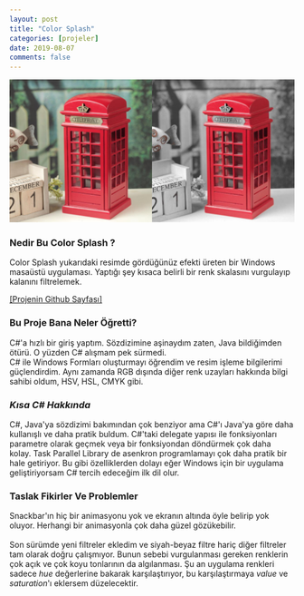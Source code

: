 ```yaml
---
layout: post
title: "Color Splash"
categories: [projeler]
date: 2019-08-07
comments: false
---
```


![ScreenShot](https://github.com/aeren108/color_splash/blob/master/pics/telefon_ornek.jpg?raw=true)

### **Nedir Bu Color Splash ?**
Color Splash yukarıdaki resimde gördüğünüz efekti üreten bir Windows masaüstü uygulaması. Yaptığı şey kısaca belirli bir renk skalasını vurgulayıp kalanını filtrelemek.<br>

[[Projenin Github Sayfası]](https://github.com/aeren108/color_splash)

### **Bu Proje Bana Neler Öğretti?**
C#'a hızlı bir giriş yaptım. Sözdizimine aşinaydım zaten, Java bildiğimden ötürü. O yüzden C# alışmam pek sürmedi.<br>
C# ile Windows Formları oluşturmayı öğrendim ve resim işleme bilgilerimi güçlendirdim. Aynı zamanda RGB dışında diğer renk uzayları hakkında bilgi sahibi oldum, HSV, HSL, CMYK gibi.

### *Kısa C# Hakkında*
C#, Java'ya sözdizimi bakımından çok benziyor ama C#'ı Java'ya göre daha kullanışlı ve daha pratik buldum. C#'taki delegate yapısı ile fonksiyonları parametre olarak geçmek veya bir fonksiyondan döndürmek çok daha kolay. Task Parallel Library de asenkron programlamayı çok daha pratik bir hale getiriyor. Bu gibi özelliklerden dolayı eğer Windows için bir uygulama geliştiriyorsam C# tercih edeceğim ilk dil olur.

### **Taslak Fikirler Ve Problemler**
Snackbar'ın hiç bir animasyonu yok ve ekranın altında öyle belirip yok oluyor. Herhangi bir animasyonla çok daha güzel gözükebilir.<br><br>
Son sürümde yeni filtreler ekledim ve siyah-beyaz filtre hariç diğer filtreler tam olarak doğru çalışmıyor. Bunun sebebi vurgulanması gereken renklerin çok açık ve çok koyu tonlarının da algılanması. Şu an uygulama renkleri sadece <i>hue</i> değerlerine bakarak karşılaştırıyor, bu karşılaştırmaya <i>value </i> ve <i>saturation</i>'ı eklersem düzelecektir.